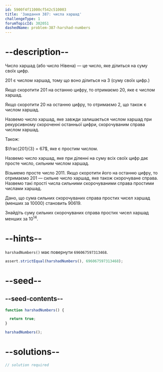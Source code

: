 ```yaml
---
id: 5900f4f11000cf542c510003
title: 'Завдання 387: числа харшад'
challengeType: 1
forumTopicId: 302051
dashedName: problem-387-harshad-numbers
---
```


# --description--

Число харшад (або число Нівена) — це число, яке ділиться на суму своїх цифр.

201 є числом харшад, тому що воно ділиться на 3 (суму своїх цифр.)

Якщо скоротити 201 на останню цифру, то отримаємо 20, яке є числом харшад.

Якщо скоротити 20 на останню цифру, то отримаємо 2, що також є числом харшад.

Назвемо число харшад, яке завжди залишається числом харшад при рекурсивному скороченні останньої цифри, скорочуваним справа числом харшад.

Також:

$\frac{201}{3} = 67$, яке є простим числом.

Назвемо число харшад, яке при діленні на суму всіх своїх цифр дає просте число, сильним числом харшад.

Візьмемо просте число 2011. Якщо скоротити його на останню цифру, то отримаємо 201 — сильне число харшад, яке також скорочуване справа. Назвемо такі прості числа сильними скорочуваними справа простими числами харшад.

Дано, що сума сильних скорочуваних справа простих чисел харшад (менших за 10000) становить 90619.

Знайдіть суму сильних скорочуваних справа простих чисел харшад менших за ${10}^{14}$.

# --hints--

`harshadNumbers()` має повернути `696067597313468`.

```js
assert.strictEqual(harshadNumbers(), 696067597313468);
```

# --seed--

## --seed-contents--

```js
function harshadNumbers() {

  return true;
}

harshadNumbers();
```

# --solutions--

```js
// solution required
```
